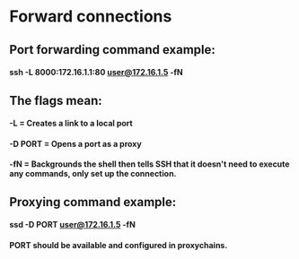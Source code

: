 # Forward connections

## Port forwarding command example:

#### ssh -L 8000:172.16.1.1:80 user@172.16.1.5 -fN

## The flags mean:

#### -L = Creates a link to a local port

#### -D PORT = Opens a port as a proxy

#### -fN = Backgrounds the shell then tells SSH that it doesn't need to execute any commands, only set up the connection.

## Proxying command example:

#### ssd -D PORT user@172.16.1.5 -fN

#### PORT should be available and configured in proxychains.
